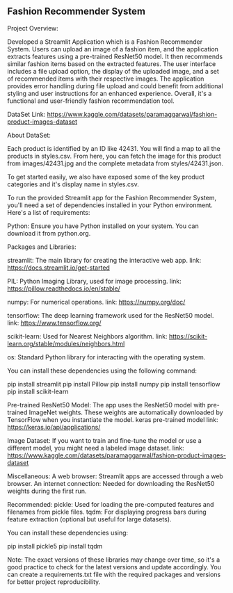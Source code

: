 ## Fashion Recommender System

Project Overview:


Developed a Streamlit Application which is a Fashion Recommender System. Users can upload an image of a fashion item, and the application extracts features using a pre-trained ResNet50 model. It then recommends similar fashion items based on the extracted features. The user interface includes a file upload option, the display of the uploaded image, and a set of recommended items with their respective images. The application provides error handling during file upload and could benefit from additional styling and user instructions for an enhanced experience. Overall, it's a functional and user-friendly fashion recommendation tool.



DataSet Link: https://www.kaggle.com/datasets/paramaggarwal/fashion-product-images-dataset

About DataSet:

Each product is identified by an ID like 42431. You will find a map to all the products in styles.csv. From here, you can fetch the image for this product from images/42431.jpg and the complete metadata from styles/42431.json.

To get started easily, we also have exposed some of the key product categories and it's display name in styles.csv.



To run the provided Streamlit app for the Fashion Recommender System, you'll need a set of dependencies installed in your Python environment. Here's a list of requirements:

Python: Ensure you have Python installed on your system. You can download it from python.org.

Packages and Libraries:

streamlit: The main library for creating the interactive web app.
link: https://docs.streamlit.io/get-started

PIL: Python Imaging Library, used for image processing.
link: https://pillow.readthedocs.io/en/stable/

numpy: For numerical operations.
link: https://numpy.org/doc/

tensorflow: The deep learning framework used for the ResNet50 model.
link: https://www.tensorflow.org/

scikit-learn: Used for Nearest Neighbors algorithm.
link: https://scikit-learn.org/stable/modules/neighbors.html

os: Standard Python library for interacting with the operating system.


You can install these dependencies using the following command:

pip install streamlit 
pip install Pillow 
pip install numpy 
pip install tensorflow 
pip install scikit-learn

Pre-trained ResNet50 Model: The app uses the ResNet50 model with pre-trained ImageNet weights. These weights are automatically downloaded by TensorFlow when you instantiate the model.
keras pre-trained model link: https://keras.io/api/applications/

Image Dataset: If you want to train and fine-tune the model or use a different model, you might need a labeled image dataset.
link: https://www.kaggle.com/datasets/paramaggarwal/fashion-product-images-dataset

Miscellaneous:
A web browser: Streamlit apps are accessed through a web browser.
An internet connection: Needed for downloading the ResNet50 weights during the first run.

Recommended:
pickle: Used for loading the pre-computed features and filenames from pickle files.
tqdm: For displaying progress bars during feature extraction (optional but useful for large datasets).

You can install these dependencies using:

pip install pickle5 
pip install tqdm

Note: The exact versions of these libraries may change over time, so it's a good practice to check for the latest versions and update accordingly. You can create a requirements.txt file with the required packages and versions for better project reproducibility.
